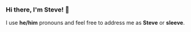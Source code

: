### Hi there, I'm Steve! 👋 

I use **he/him** pronouns and feel free to address me as **Steve** or **sleeve**.
